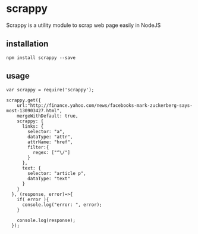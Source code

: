# scrappy
Scrappy is a utility module to scrap web page easily in NodeJS

## installation
`npm install scrappy --save`

## usage

```
var scrappy = require('scrappy');

scrappy.get({
    url:"http://finance.yahoo.com/news/facebooks-mark-zuckerberg-says-most-130903427.html",
    mergeWithDefault: true,
    scrappy: {
      links: {
        selector: "a",
        dataType: "attr",
        attrName: "href",
        filter:{
          regex: ["^\/"]
        }
      },
      text: {
        selector: "article p",
        dataType: "text"
      }
    }
  }, (response, error)=>{
    if( error ){
      console.log("error: ", error);
    }
    
    console.log(response);
  });

```


